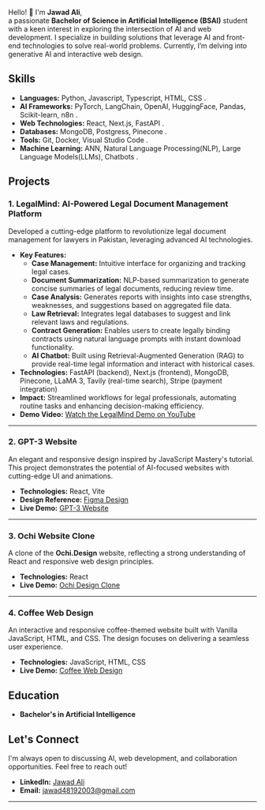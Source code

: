 Hello! 👋 I'm **Jawad Ali**,  
a passionate **Bachelor of Science in Artificial Intelligence (BSAI)** student with a keen interest in exploring the intersection of AI and web development. I specialize in building solutions that leverage AI and front-end technologies to solve real-world problems. Currently, I’m delving into generative AI and interactive web design.

## Skills

- **Languages:** Python, Javascript, Typescript, HTML, CSS .
- **AI Frameworks:** PyTorch, LangChain, OpenAI, HuggingFace, Pandas, Scikit-learn, n8n .
- **Web Technologies:** React, Next.js, FastAPI .
- **Databases:** MongoDB, Postgress, Pinecone .
- **Tools:** Git, Docker, Visual Studio Code .
- **Machine Learning:** ANN, Natural Language Processing(NLP), Large Language Models(LLMs),
Chatbots .


## Projects

### 1. LegalMind: AI-Powered Legal Document Management Platform  
Developed a cutting-edge platform to revolutionize legal document management for lawyers in Pakistan, leveraging advanced AI technologies.  

- **Key Features:**  
  - **Case Management:** Intuitive interface for organizing and tracking legal cases.  
  - **Document Summarization:** NLP-based summarization to generate concise summaries of legal documents, reducing review time.  
  - **Case Analysis:** Generates reports with insights into case strengths, weaknesses, and suggestions based on aggregated file data.  
  - **Law Retrieval:** Integrates legal databases to suggest and link relevant laws and regulations.  
  - **Contract Generation:** Enables users to create legally binding contracts using natural language prompts with instant download functionality.  
  - **AI Chatbot:** Built using Retrieval-Augmented Generation (RAG) to provide real-time legal information and interact with historical cases.  
- **Technologies:** FastAPI (backend), Next.js (frontend), MongoDB, Pinecone, LLaMA 3, Tavily (real-time search), Stripe (payment integration)  
- **Impact:** Streamlined workflows for legal professionals, automating routine tasks and enhancing decision-making efficiency.  
- **Demo Video:** [Watch the LegalMind Demo on YouTube](https://youtu.be/q-nR4DIXjk8)  

---

### 2. GPT-3 Website  
An elegant and responsive design inspired by JavaScript Mastery's tutorial. This project demonstrates the potential of AI-focused websites with cutting-edge UI and animations.  

- **Technologies:** React, Vite  
- **Design Reference:** [Figma Design](https://www.figma.com/design/lz9lLpFHMxHm2odnwM3R0z/gpt3?node-id=0-15&node-type=symbol&t=eV26Obo9iKf2u7iJ-0)  
- **Live Demo:** [GPT-3 Website](https://gpt-3-eosin.vercel.app/)  

---

### 3. Ochi Website Clone  
A clone of the **Ochi.Design** website, reflecting a strong understanding of React and responsive web design principles.  

- **Technologies:** React  
- **Live Demo:** [Ochi Design Clone](https://ochi-clone-kappa.vercel.app/)  

---

### 4. Coffee Web Design  
An interactive and responsive coffee-themed website built with Vanilla JavaScript, HTML, and CSS. The design focuses on delivering a seamless user experience.  

- **Technologies:** JavaScript, HTML, CSS  
- **Live Demo:** [Coffee Web Design](https://frabjous-trifle-5055d8.netlify.app/)  

## Education

- **Bachelor's in Artificial Intelligence**  

## Let's Connect  

I'm always open to discussing AI, web development, and collaboration opportunities. Feel free to reach out!  

- **LinkedIn:** [Jawad Ali](https://www.linkedin.com/in/jawad-ali-shahid)  
- **Email:** jawad48192003@gmail.com  

---
